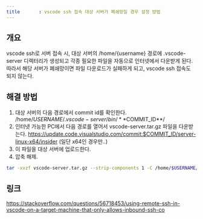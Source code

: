 ```yaml
---
title		: vscode ssh 접속 대상 서버가 폐쇄망일 경우 설정 방법
---
```


## 개요
vscode ssh로 서버 접속 시, 대상 서버의 /home/{username} 경로에 .vscode-server 디렉터리가 생성되고 각종 필요한 파일을 자동으로 인터넷에서 다운받게 된다.
따라서 해당 서버가 폐쇄망이면 파일 다운로드가 실패하게 되고, vscode ssh 접속도 되지 않는다.

## 해결 방법
1. 대상 서버의 다음 경로에서 commit id를 확인한다. /home/$USERNAME/.vscode-server/bin/**$COMMIT_ID**/
2. 인터넷 가능한 PC에서 다음 경로를 열어서 vscode-server.tar.gz 파일을 다운받는다.
https://update.code.visualstudio.com/commit:$COMMIT_ID/server-linux-x64/insider  (일단 x64인 경우만..)
3. 이 파일을 대상 서버에 업로드한다.
4. 압축 해제.
```sh
tar -xvzf vscode-server.tar.gz --strip-components 1 -C /home/$USERNAME/.vscode-server/bin/**$COMMIT_ID**/
```

## 링크
https://stackoverflow.com/questions/56718453/using-remote-ssh-in-vscode-on-a-target-machine-that-only-allows-inbound-ssh-co




